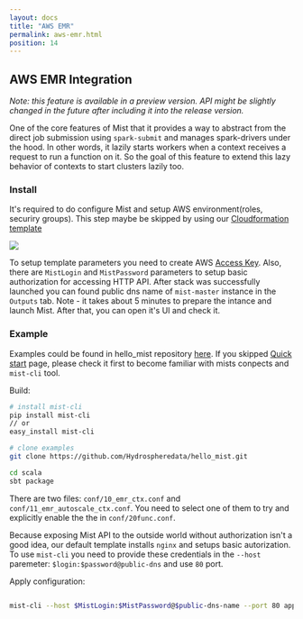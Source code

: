 ```yaml
---
layout: docs
title: "AWS EMR"
permalink: aws-emr.html
position: 14
---
```


## AWS EMR Integration

*Note: this feature is available in a preview version.
API might be slightly changed in the future after including it into the release version.*

One of the core features of Mist that it provides a way to abstract from the direct job submission using `spark-submit`
and manages spark-drivers under the hood. In other words, it lazily starts workers when
a context receives a request to run a function on it.
So the goal of this feature to extend this lazy behavior of contexts to start clusters lazily too.

### Install

It's required to do configure Mist and setup AWS environment(roles, securiry groups).
This step maybe be skipped by using our [Cloudformation template](https://s3.eu-central-1.amazonaws.com/hydrosphere-cloudformation/mist-template.json)

<a href="https://console.aws.amazon.com/cloudformation/home?#/stacks/new?stackName=mist&templateURL=https://s3.eu-central-1.amazonaws.com/hydrosphere-cloudformation/mist-template.json">
  <img src="/mist-docs/img/cloudformation-launch-stack.png"/>
</a>

To setup template parameters you need to create AWS [Access Key](https://docs.aws.amazon.com/general/latest/gr/aws-sec-cred-types.html#access-keys-and-secret-access-keys).
Also, there are `MistLogin` and `MistPassword` parameters to setup basic authorization for accessing HTTP API.
After stack was successfully launched you can found public dns name of `mist-master` instance in the `Outputs` tab.
Note - it takes about 5 minutes to prepare the intance and launch Mist. After that, you can open it's UI and check it.

### Example

Examples could be found in hello_mist repository [here](https://github.com/Hydrospheredata/hello_mist/tree/master/scala).
If you skipped [Quick start](/mist-docs/quick_start.html) page, please check it first to become familiar with mists conpects and `mist-cli` tool.

Build:
```sh
# install mist-cli
pip install mist-cli
// or
easy_install mist-cli

# clone examples
git clone https://github.com/Hydrospheredata/hello_mist.git

cd scala
sbt package
```

There are two files: `conf/10_emr_ctx.conf` and `conf/11_emr_autoscale_ctx.conf`.
You need to select one of them to try and explicitly enable the the in `conf/20func.conf`.

Because exposing Mist API to the outside world without authorization isn't a good idea, our default template
installs `nginx` and setups basic autorization.
To use `mist-cli` you need to provide these credentials in the `--host` paremeter: `$login:$password@public-dns` and use `80` port.

Apply configuration:
```sh

mist-cli --host $MistLogin:$MistPassword@$public-dns-name --port 80 apply -f conf
```
